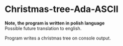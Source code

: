 # Christmas-tree-Ada-ASCII

**Note, the program is written in polish language**  
Possible future translation to english.  

Program writes a christmas tree on console output.

